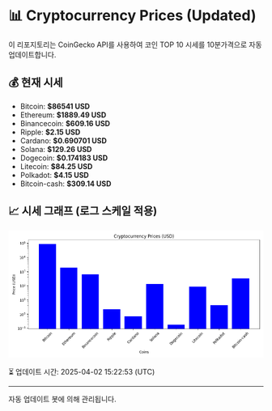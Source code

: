 
# 📊 Cryptocurrency Prices (Updated)

이 리포지토리는 CoinGecko API를 사용하여 코인 TOP 10 시세를 10분가격으로 자동 업데이트합니다.

## 💰 현재 시세
- Bitcoin: **$86541 USD**
- Ethereum: **$1889.49 USD**
- Binancecoin: **$609.16 USD**
- Ripple: **$2.15 USD**
- Cardano: **$0.690701 USD**
- Solana: **$129.26 USD**
- Dogecoin: **$0.174183 USD**
- Litecoin: **$84.25 USD**
- Polkadot: **$4.15 USD**
- Bitcoin-cash: **$309.14 USD**

## 📈 시세 그래프 (로그 스케일 적용)
![Crypto Prices](crypto_prices.png)

⏳ 업데이트 시간: 2025-04-02 15:22:53 (UTC)

---
자동 업데이트 봇에 의해 관리됩니다.
